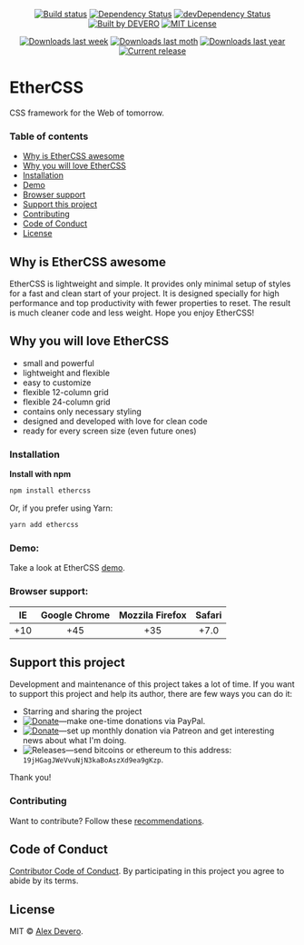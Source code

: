 ﻿<p align="center">
  <a href="https://circleci.com/gh/alexdevero/EtherCSS/"><img alt="Build status" src="https://circleci.com/gh/alexdevero/EtherCSS.svg?style=shield&circle-token=:circle-token"></a>
  <a href="https://david-dm.org/alexdevero/EtherCSS"><img alt="Dependency Status" src="https://david-dm.org/alexdevero/EtherCSS.svg?style=flat"></a>
  <a href="https://david-dm.org/alexdevero/EtherCSS?type=dev"><img alt="devDependency Status" src="https://david-dm.org/alexdevero/EtherCSS/dev-status.svg?style=flat"></a>
  <a href="https://alexdevero.com"><img alt="Built by DEVERO" src="https://img.shields.io/badge/built%20by-DEVERO-brightgreen.svg?colorB=d30320"></a>
  <a href="http://opensource.org/licenses/MIT"><img alt="MIT License" src="https://img.shields.io/npm/l/express.svg"></a>
</p>

<p align="center">
  <a href="https://www.npmjs.com/package/ethercss"><img alt="Downloads last week" src="https://img.shields.io/npm/dw/localeval.svg"></a>
  <a href="https://www.npmjs.com/package/ethercss"><img alt="Downloads last moth" src="https://img.shields.io/npm/dm/localeval.svg"></a>
  <a href="https://www.npmjs.com/package/ethercss"><img alt="Downloads last year" src="https://img.shields.io/npm/dy/localeval.svg"></a>
  <a href="https://github.com/alexdevero/EtherCSS/releases"><img alt="Current release" src="https://img.shields.io/github/release/alexdevero/EtherCSS.svg"></a>
</p>

# EtherCSS

CSS framework for the Web of tomorrow.

### Table of contents

* [Why is EtherCSS awesome](#why-is-ethercss-awesome)
* [Why you will love EtherCSS](#why-you-will-love-ethercss)
* [Installation](#installation)
* [Demo](#demo)
* [Browser support](#browser-support)
* [Support this project](#support-this-project)
* [Contributing](#contributing)
* [Code of Conduct](#code-of-conduct)
* [License](#license)

## Why is EtherCSS awesome

EtherCSS is lightweight and simple. It provides only minimal setup of styles for a fast and clean start of your project. It is designed specially for high performance and top productivity with fewer properties to reset. The result is much cleaner code and less weight. Hope you enjoy EtherCSS!

## Why you will love EtherCSS

- small and powerful
- lightweight and flexible
- easy to customize
- flexible 12-column grid
- flexible 24-column grid
- contains only necessary styling
- designed and developed with love for clean code
- ready for every screen size (even future ones)

### Installation

**Install with npm**
```sh
npm install ethercss
```
Or, if you prefer using Yarn:
```sh
yarn add ethercss
```

### Demo:

Take a look at EtherCSS [demo](http://ethercss.alexdevero.com/example/example.html).

### Browser support:

| IE    | Google Chrome  | Mozzila Firefox | Safari |
| :---: | :------------: | :-------------: | :----: |
|  +10  |  +45           |  +35            | +7.0   |

## Support this project

<!-- This project is released as an open-source. If you need help with using this project, please ask and I will do my best reply to as soon as possible. You can use this project as you wish *for free*. Also, you can change the source code and redistribute it if you want. -->

Development and maintenance of this project takes a lot of time. If you want to support this project and help its author, there are few ways you can do it:

 - Starring and sharing the project
 - [![Donate](https://img.shields.io/badge/Donate-Paypal-brightgreen.svg?colorB=259cd2)](https://www.paypal.com/cgi-bin/webscr?cmd=_s-xclick&hosted_button_id=YKLGUUB34ASEL)—make one-time donations via PayPal.
 - [![Donate](https://img.shields.io/badge/Donate-Patreon-brightgreen.svg?colorB=f86213)](https://www.patreon.com/alexdevero)—set up monthly donation via Patreon and get interesting news about what I'm doing.
 - <img alt="Releases" src="https://img.shields.io/badge/Donate-Bitcoin-brightgreen.svg?colorB=fab915">—send bitcoins or ethereum to this address: `19jHGagJWeVvuNjN3kaBoAszXd9ea9gKzp`.

Thank you!

### Contributing

Want to contribute? Follow these [recommendations](https://github.com/alexdevero/EtherCSS/blob/master/contributing.md).

## Code of Conduct

[Contributor Code of Conduct](code-of-conduct.md). By participating in this project you agree to abide by its terms.

## License

MIT © [Alex Devero](https://alexdevero.com).

<!-- 
### Table of Contents
Todo:
- [Getting Started](https://github.com/alexdevero/EtherCSS#getting-started)
- [Typography](https://github.com/alexdevero/EtherCSS#typography)
- [Blockquotes](https://github.com/alexdevero/EtherCSS#blockquotes)
- [Buttons](https://github.com/alexdevero/EtherCSS#buttons)
- [Lists](https://github.com/alexdevero/EtherCSS#lists)
- [Forms](https://github.com/alexdevero/EtherCSS#forms)
- [Tables](https://github.com/alexdevero/EtherCSS#tables)
- [Grids](https://github.com/alexdevero/EtherCSS#grids)
- [Codes](https://github.com/alexdevero/EtherCSS#codes)
- [Utilities](https://github.com/alexdevero/EtherCSS#utilities)
- [Tips](https://github.com/alexdevero/EtherCSS#tips)
- [Browser Support](https://github.com/alexdevero/EtherCSS#browser-support)
- [Examples](https://github.com/alexdevero/EtherCSS#examples) -->
